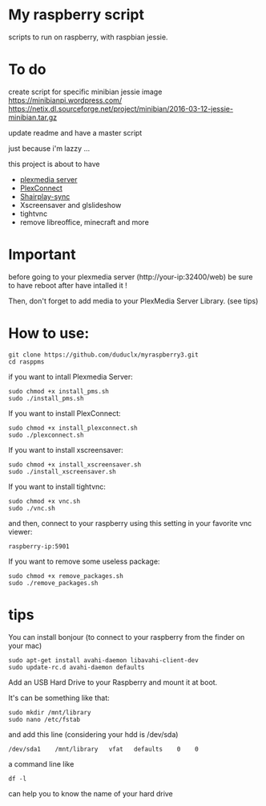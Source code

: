 # My raspberry script
scripts to run on raspberry, with raspbian jessie.

# To do
create script for specific minibian jessie image
https://minibianpi.wordpress.com/
https://netix.dl.sourceforge.net/project/minibian/2016-03-12-jessie-minibian.tar.gz

update readme and have a master script

just because i'm lazzy ...

this project is about to have
- [plexmedia server](https://www.plex.tv/)
- [PlexConnect](https://github.com/iBaa/PlexConnect/)
- [Shairplay-sync](https://github.com/mikebrady/shairport-sync)
- Xscreensaver and glslideshow
- tightvnc
- remove libreoffice, minecraft and more

# Important

before going to your plexmedia server (http://your-ip:32400/web)
be sure to have reboot after have intalled it !

Then, don't forget to add media to your PlexMedia Server Library.
(see tips)

# How to use:

```
git clone https://github.com/duduclx/myraspberry3.git
cd rasppms
```
if you want to intall Plexmedia Server:
```
sudo chmod +x install_pms.sh
sudo ./install_pms.sh
```
If you want to install PlexConnect:
```
sudo chmod +x install_plexconnect.sh
sudo ./plexconnect.sh
```
If you want to install xscreensaver:
```
sudo chmod +x install_xscreensaver.sh
sudo ./install_xscreensaver.sh
```
If you want to install tightvnc:
```
sudo chmod +x vnc.sh
sudo ./vnc.sh
```
and then, connect to your raspberry using this setting in your favorite vnc viewer:
```
raspberry-ip:5901
```
If you want to remove some useless package:
```
sudo chmod +x remove_packages.sh
sudo ./remove_packages.sh
```

# tips

You can install bonjour (to connect to your raspberry from the finder on your mac)
```
sudo apt-get install avahi-daemon libavahi-client-dev
sudo update-rc.d avahi-daemon defaults
```

Add an USB Hard Drive to your Raspberry
and mount it at boot.

It's can be something like that:
```
sudo mkdir /mnt/library
sudo nano /etc/fstab
```
and add this line (considering your hdd is /dev/sda)
```
/dev/sda1    /mnt/library   vfat   defaults    0    0
```
a command line like
```
df -l
```
can help you to know the name of your hard drive
